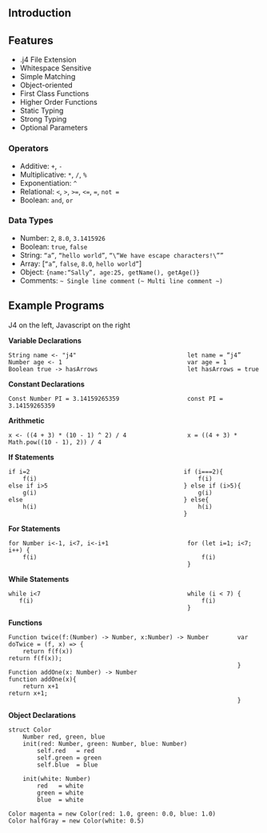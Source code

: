 

## Introduction



## Features
* .j4 File Extension
* Whitespace Sensitive
* Simple Matching
* Object-oriented
* First Class Functions
* Higher Order Functions
* Static Typing
* Strong Typing
* Optional Parameters

### Operators

* Additive: `+`, `-`
* Multiplicative: `*`, `/`, `%`
* Exponentiation: `^`
* Relational: `<`, `>`, `>=`, `<=`, `=`, `not =`
* Boolean: `and`, `or`

### Data Types

* Number: `2`, `8.0`, `3.1415926`
* Boolean: `true`, `false`
* String: `“a”`, `“hello world”`, `“\“We have escape characters!\””`
* Array: [`“a”`, `false`, `8.0`, `hello world”`]
* Object: `{name:“Sally”, age:25, getName(), getAge()}`
* Comments: `~ Single line comment`
            `(~ Multi line comment ~)`

## Example Programs
J4 on the left, Javascript on the right

__Variable Declarations__

```
String name <- "j4"                               let name = “j4”
Number age <- 1                                   var age = 1
Boolean true -> hasArrows                         let hasArrows = true
```

__Constant Declarations__

```
Const Number PI = 3.14159265359                   const PI = 3.14159265359
```

__Arithmetic__

```
x <- ((4 + 3) * (10 - 1) ^ 2) / 4                 x = ((4 + 3) * Math.pow((10 - 1), 2)) / 4
```

__If Statements__

```
if i=2                                           if (i===2){
    f(i)                                             f(i)
else if i>5                                      } else if (i>5){
    g(i)                                             g(i)
else                                             } else{
    h(i)                                             h(i)
                                                 }
```

__For Statements__

```
for Number i<-1, i<7, i<-i+1                      for (let i=1; i<7; i++) {
    f(i)                                              f(i)
                                                  }
```

__While Statements__

```
while i<7                                         while (i < 7) {
   f(i)                                               f(i)
                                                  }
```

__Functions__

```
Function twice(f:(Number) -> Number, x:Number) -> Number        var doTwice = (f, x) => {
    return f(f(x))                                                  return f(f(x));
                                                                }
Function addOne(x: Number) -> Number                            function addOne(x){
    return x+1                                                      return x+1;
                                                                }
```

__Object Declarations__

```
struct Color
    Number red, green, blue
    init(red: Number, green: Number, blue: Number)
        self.red   = red
        self.green = green
        self.blue  = blue
    
    init(white: Number)
        red   = white
        green = white
        blue  = white

Color magenta = new Color(red: 1.0, green: 0.0, blue: 1.0)
Color halfGray = new Color(white: 0.5)
```